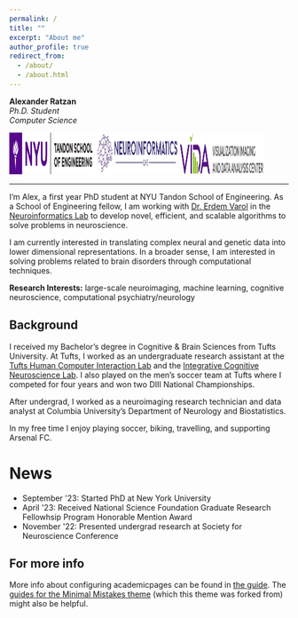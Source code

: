 ```yaml
---
permalink: /
title: ""
excerpt: "About me"
author_profile: true
redirect_from: 
  - /about/
  - /about.html
---
```


**Alexander Ratzan**   
*Ph.D. Student*   
*Computer Science*

<a href="https://engineering.nyu.edu/academics/departments/computer-science-and-engineering"><img src="images/tandon-logo.png" alt="NYU Tandon" width="150" height="75"></a>
<a href="https://www.neuroinformaticslab.com/"><img src="images/neuroinformatics-logo.jpg" alt="Neuroinformatics Lab" width="150" height="75"></a>
<a href="https://vida.engineering.nyu.edu/"><img src="images/vida-logo.png" alt="VIDA" width="150" height="75"></a>

---

I’m Alex, a first year PhD student at NYU Tandon School of Engineering. As a School of Engineering fellow, I am working with [Dr. Erdem Varol](https://scholar.google.com/citations?user=7GlElV0AAAAJ&hl=en) in the [Neuroinformatics Lab](https://www.neuroinformaticslab.com/) to develop novel, efficient, and scalable algorithms to solve problems in neuroscience. 

I am currently interested in translating complex neural and genetic data into lower dimensional representations. In a broader sense, I am interested in solving problems related to brain disorders through computational techniques. 

**Research Interests:** large-scale neuroimaging, machine learning, cognitive neuroscience, computational psychiatry/neurology


Background
------
I received my Bachelor’s degree in Cognitive & Brain Sciences from Tufts University. At Tufts, I worked as an undergraduate research assistant at the [Tufts Human Computer Interaction Lab](https://tufts-hci-lab.github.io/) and the [Integrative Cognitive Neuroscience Lab](https://tuftsiconlab.weebly.com/). I also played on the men’s soccer team at Tufts where I competed for four years and won two DIII National Championships. 

After undergrad, I worked as a neuroimaging research technician and data analyst at Columbia University’s Department of Neurology and Biostatistics.

In my free time I enjoy playing soccer, biking, travelling, and supporting Arsenal FC.


News
======
* September '23: Started PhD at New York University
* April '23: Received National Science Foundation Graduate Research Fellowhsip Program Honorable Mention Award
* November '22: Presented undergrad research at Society for Neuroscience Conference


For more info
------
More info about configuring academicpages can be found in [the guide](https://academicpages.github.io/markdown/). The [guides for the Minimal Mistakes theme](https://mmistakes.github.io/minimal-mistakes/docs/configuration/) (which this theme was forked from) might also be helpful.
